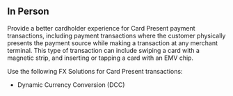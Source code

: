 ## In Person
Provide a better cardholder experience for Card Present payment transactions, including payment transactions where the customer physically presents the payment source while making a transaction at any merchant terminal. This type of transaction can include swiping a card with a magnetic strip, and inserting or tapping a card with an EMV chip.

Use the following FX Solutions for Card Present transactions:
<ul><li>
Dynamic Currency Conversion (DCC)
</li></ul>
<!-- type: row -->

<!-- type: card
    title: Dynamic Currency Conversion
    Description: Dynamic Currency Conversion (DCC) is a Card Present (CP) and Card Not Present (CNP) offering that allows merchants to offer international credit cardholders the choice to pay in either their own currency or the merchant’s base currency. Merchants benefit by offering their foreign customers the choice, convenience, and transparency to pay in their card billing. This service is offered for Visa and Mastercard credit transactions and  for more than 70 global Visa and Mastercard-supported currencies.

-->
<!-- type: row-end -->
